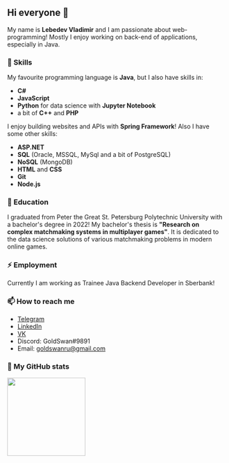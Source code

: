 ## Hi everyone 👋

My name is **Lebedev Vladimir** and I am passionate about web-programming!
Mostly I enjoy working on back-end of applications, especially in Java.

### 🔭 Skills

My favourite programming language is **Java**, but I also have skills in:
- **C#**
- **JavaScript**
- **Python** for data science with **Jupyter Notebook**
- a bit of **C++** and **PHP**

I enjoy building websites and APIs with **Spring Framework**!
Also I have some other skills:
- **ASP.NET**
- **SQL** (Oracle, MSSQL, MySql and a bit of PostgreSQL)
- **NoSQL** (MongoDB)
- **HTML** and **CSS**
- **Git**
- **Node.js**

### 🌱 Education

I graduated from Peter the Great St. Petersburg Polytechnic University with a bachelor's degree in 2022!
My bachelor's thesis is **"Research on complex matchmaking systems in multiplayer games"**. It is dedicated to the data science solutions of various matchmaking problems in modern online games.

### ⚡ Employment

Currently I am working as Trainee Java Backend Developer in Sberbank!

### 📫 How to reach me

- [Telegram](https://t.me/GoldSwan_w)
- [LinkedIn](www.linkedin.com/in/goldswanru)
- [VK](https://vk.com/goldswanru)
- Discord: GoldSwan#9891
- Email: goldswanru@gmail.com

### 💬 My GitHub stats

<img height="180em" src="https://github-readme-stats.vercel.app/api?username=GoldSwanGH&show_icons=true&hide_border=true&&count_private=true&include_all_commits=true" />



<!--
**GoldSwanGH/GoldSwanGH** is a ✨ _special_ ✨ repository because its `README.md` (this file) appears on your GitHub profile.

Here are some ideas to get you started:

- 🔭 I’m currently working on ...
- 🌱 I’m currently learning ...
- 👯 I’m looking to collaborate on ...
- 🤔 I’m looking for help with ...
- 💬 Ask me about ...
- 📫 How to reach me: ...
- ⚡ Fun fact: ...
-->
